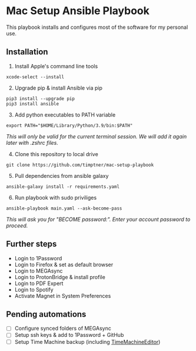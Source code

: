 # Mac Setup Ansible Playbook

This playbook installs and configures most of the software for my personal use.

## Installation

1. Install Apple's command line tools

```shell
xcode-select --install
```

2. Upgrade pip & install Ansible via pip

```shell
pip3 install --upgrade pip
pip3 install ansible
```

3. Add python executables to PATH variable

```shell
export PATH="$HOME/Library/Python/3.9/bin:$PATH"
```

_This will only be valid for the current terminal session. We will add it again later with .zshrc files._

4. Clone this repository to local drive

```shell
git clone https://github.com/timptner/mac-setup-playbook
```

5. Pull dependencies from ansible galaxy

```shell
ansible-galaxy install -r requirements.yaml
```

6. Run playbook with sudo priviliges

```shell
ansible-playbook main.yaml --ask-become-pass
```

_This will ask you for "BECOME password:". Enter your account password to proceed._

## Further steps

- Login to 1Password
- Login to Firefox & set as default browser
- Login to MEGAsync
- Login to ProtonBridge & install profile
- Login to PDF Expert
- Login to Spotify
- Activate Magnet in System Preferences

## Pending automations

- [ ] Configure synced folders of MEGAsync
- [ ] Setup ssh keys & add to 1Password + GitHub
- [ ] Setup Time Machine backup (including [TimeMachineEditor](https://tclementdev.com/timemachineeditor/))
